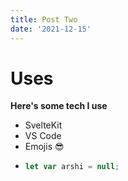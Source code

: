```yaml
---
title: Post Two
date: '2021-12-15'
---
```


# Uses

**Here's some tech I use**

- SvelteKit
- VS Code
- Emojis 😎
- ```js
  let var arshi = null;
  ```
